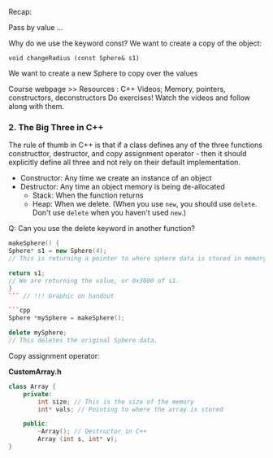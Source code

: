 Recap:

Pass by value ...

Why do we use the keyword const?
We want to create a copy of the object:
```
void changeRadius (const Sphere& s1)
```
We want to create a new Sphere to copy over the values

Course webpage >> Resources : C++ Videos; Memory, pointers, constructors, deconstructors
Do exercises! Watch the videos and follow along with them.

### 2. The Big Three in C++
The rule of thumb in C++ is that if a class defines any of the three functions constructtor, destructor, and copy assignment operator - then it should explicitly define all three and not rely on their default implementation.

  * Constructor: Any time we create an instance of an object
  * Destructor: Any time an object memory is being de-allocated
    * Stack: When the function returns
    * Heap: When we delete. (When you use `new`, you should use `delete`. Don't use `delete` when you haven't used `new`.)


Q: Can you use the delete keyword in another function?

```cpp
makeSphere() {
Sphere* s1 = new Sphere(4);
// This is returning a pointer to where sphere data is stored in memory.

return s1;
// We are returning the value, or 0x3000 of s1.
}
``` // !!! Graphic on handout

```cpp
Sphere *mySphere = makeSphere();

delete mySphere;
// This deletes the original Sphere data.
```

Copy assignment operator:

**CustomArray.h**
```cpp
class Array {
	private:
		int size; // This is the size of the memory
		int* vals; // Pointing to where the array is stored

	public:
		~Array(); // Destructor in C++
		Array (int s, int* v);
}
```

